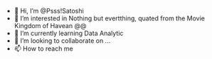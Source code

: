 - 👋 Hi, I’m @Psss!Satoshi
- 👀 I’m interested in Nothing but evertthing, quated from the Movie Kingdom of Havean @@
- 🌱 I’m currently learning Data Analytic
- 💞️ I’m looking to collaborate on ...
- 📫 How to reach me 

<!---
sama96fa/sama96fa is a ✨ special ✨ repository because its `README.md` (this file) appears on your GitHub profile.
You can click the Preview link to take a look at your changes.
--->
